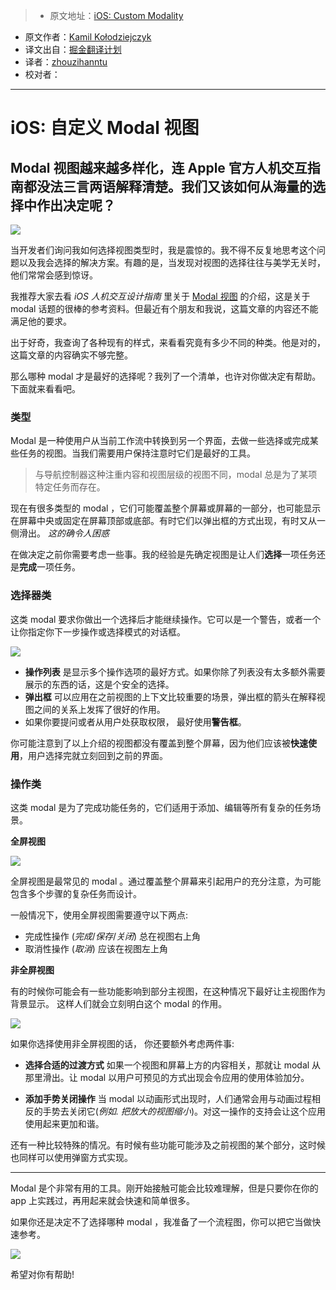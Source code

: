 > * 原文地址：[iOS: Custom Modality](https://medium.com/@_kolodziejczyk/ios-custom-modality-a193c293d4d6#.b2d4uj1bt)
* 原文作者：[Kamil Kołodziejczyk](https://twitter.com/_kolodziejczyk)
* 译文出自：[掘金翻译计划](https://github.com/xitu/gold-miner)
* 译者：[zhouzihanntu](https://github.com/zhouzihanntu)
* 校对者：

---

# iOS: 自定义 Modal 视图

## Modal 视图越来越多样化，连 Apple 官方人机交互指南都没法三言两语解释清楚。我们又该如何从海量的选择中作出决定呢？

![](https://cdn-images-1.medium.com/max/2000/1*LPXhF6DNBVu8qz4P-sHZTA.png)

当开发者们询问我如何选择视图类型时，我是震惊的。我不得不反复地思考这个问题以及我会选择的解决方案。有趣的是，当发现对视图的选择往往与美学无关时，他们常常会感到惊讶。

我推荐大家去看 *iOS 人机交互设计指南* 里关于 [Modal 视图](https://developer.apple.com/ios/human-interface-guidelines/interaction/modality/) 的介绍，这是关于 modal 话题的很棒的参考资料。但最近有个朋友和我说，这篇文章的内容还不能满足他的要求。

出于好奇，我查询了各种现有的样式，来看看究竟有多少不同的种类。他是对的，这篇文章的内容确实不够完整。

那么哪种 modal 才是最好的选择呢？我列了一个清单，也许对你做决定有帮助。下面就来看看吧。

### 类型

Modal 是一种使用户从当前工作流中转换到另一个界面，去做一些选择或完成某些任务的视图。当我们需要用户保持注意时它们是最好的工具。

> 与导航控制器这种注重内容和视图层级的视图不同，modal 总是为了某项特定任务而存在。

现在有很多类型的 modal ，它们可能覆盖整个屏幕或屏幕的一部分，也可能显示在屏幕中央或固定在屏幕顶部或底部。有时它们以弹出框的方式出现，有时又从一侧滑出。 *这的确令人困惑*

在做决定之前你需要考虑一些事。我的经验是先确定视图是让人们**选择**一项任务还是**完成**一项任务。

### **选择器类**

这类 modal 要求你做出一个选择后才能继续操作。它可以是一个警告，或者一个让你指定你下一步操作或选择模式的对话框。

![](https://cdn-images-1.medium.com/max/800/1*llj4coNsU1kwsUIdBgeNAA.png)

- **操作列表** 是显示多个操作选项的最好方式。如果你除了列表没有太多额外需要展示的东西的话，这是个安全的选择。
- **弹出框** 可以应用在之前视图的上下文比较重要的场景，弹出框的箭头在解释视图之间的关系上发挥了很好的作用。
- 如果你要提问或者从用户处获取权限， 最好使用**警告框**。

你可能注意到了以上介绍的视图都没有覆盖到整个屏幕，因为他们应该被**快速使用**，用户选择完就立刻回到之前的界面。

### **操作类**

这类 modal 是为了完成功能任务的，它们适用于添加、编辑等所有复杂的任务场景。

**全屏视图**

![](https://cdn-images-1.medium.com/max/800/1*xu_NhNyGVRNfMl2a0ztL_Q.png)

全屏视图是最常见的 modal 。通过覆盖整个屏幕来引起用户的充分注意，为可能包含多个步骤的复杂任务而设计。

一般情况下，使用全屏视图需要遵守以下两点:

- 完成性操作 (*完成*/*保存*/*关闭*) 总在视图右上角
- 取消性操作 (*取消*) 应该在视图左上角

**非全屏视图**

有的时候你可能会有一些功能影响到部分主视图，在这种情况下最好让主视图作为背景显示。 这样人们就会立刻明白这个 modal 的作用。

![](https://cdn-images-1.medium.com/max/800/1*i4OTZP-ESmIxde2sELE1SA.png)

如果你选择使用非全屏视图的话， 你还要额外考虑两件事:

- **选择合适的过渡方式** 如果一个视图和屏幕上方的内容相关，那就让 modal 从那里滑出。让 modal 以用户可预见的方式出现会令应用的使用体验加分。

- **添加手势关闭操作** 当 modal 以动画形式出现时，人们通常会用与动画过程相反的手势去关闭它(*例如. 把放大的视图缩小*)。对这一操作的支持会让这个应用使用起来更加和谐。

还有一种比较特殊的情况。有时候有些功能可能涉及之前视图的某个部分，这时候也同样可以使用弹窗方式实现。

---

Modal 是个非常有用的工具。刚开始接触可能会比较难理解，但是只要你在你的 app 上实践过，再用起来就会快速和简单很多。

如果你还是决定不了选择哪种 modal ，我准备了一个流程图，你可以把它当做快速参考。

![](https://cdn-images-1.medium.com/max/1000/1*xmvX16jk_E5mxxYDPnAt9Q.png)

希望对你有帮助!
